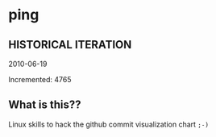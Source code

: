 # ping

## HISTORICAL ITERATION
2010-06-19

Incremented: 4765

## What is this?? 
Linux skills to hack the github commit visualization chart `;-)`
